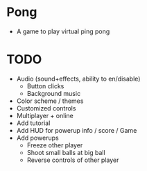 # Pong
* A game to play virtual ping pong

# TODO
* Audio (sound+effects, ability to en/disable)
  * Button clicks
  * Background music
* Color scheme / themes
* Customized controls
* Multiplayer + online
* Add tutorial
* Add HUD for powerup info / score / Game
* Add powerups
  * Freeze other player
  * Shoot small balls at big ball
  * Reverse controls of other player

